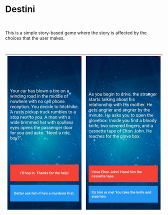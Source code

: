 # Destini

<br>

This is a simple story-based game where the story is affected by the choices that the user makes.

<br>

![alt](https://github.com/1psrishti/Destini/blob/master/screenshots/1.jpeg?raw=true) | ![alt](https://github.com/1psrishti/Destini/blob/master/screenshots/2.jpeg?raw=true)
----- | -----

